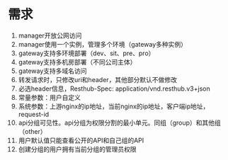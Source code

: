 # 需求

1. manager开放公网访问
2. manager使用一个实例，管理多个环境（gateway多种实例）
3. gateway支持多环境部署（dev、sit、pre、pro）
4. gateway支持多机房部署（不同公司主体）
5. gateway支持多域名访问
6. 转发请求时，只修改uri和header，其他部分默认不做修改
7. 必选header信息，Resthub-Spec: application/vnd.resthub.v3+json
8. 常量参数：用户自定义
9. 系统参数：上游nginx的ip地址，当前nginx的ip地址，客户端ip地址，request-id 
10. api分组可见性。api分组为权限分割的最小单元。同组（group）和其他组（other）
11. 用户默认值只能查看公开的API和自己组的API
12. 创建分组的用户拥有当前分组的管理员权限
